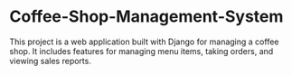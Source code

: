 # Coffee-Shop-Management-System
This project is a web application built with Django for managing a coffee shop. It includes features for managing menu items, taking orders, and viewing sales reports. 
